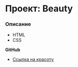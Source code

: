 # Проект: Beauty

### Описание

* HTML
* CSS

**GitHub**

* [Ссылка на красоту](https://ewys8.github.io/mesto/)


